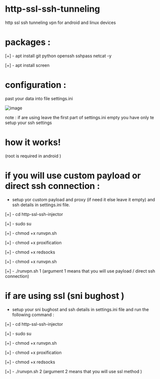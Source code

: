 # http-ssl-ssh-tunneling
http ssl ssh tunneling vpn for android and linux devices

# packages :

[+] - apt install git python openssh sshpass netcat -y

[+] - apt install screen 

# configuration :

past your data into file settings.ini 

![image](https://user-images.githubusercontent.com/46646744/120905618-2c1ee080-c64b-11eb-9ce8-fcc24da98004.png)

note : if are using leave the first part of settings.ini empty you have only te setup your ssh settings

# how it works!

(root is required in android )

# if you will use custom payload or direct ssh connection :

* setup yor custom payload and proxy (if need it  else leave it empty) and ssh details in settings.ini file.

[+] - cd http-ssl-ssh-injector

[+] - sudo su 

[+] - chmod +x runvpn.sh

[+] - chmod +x proxification

[+] - chmod +x redsocks

[+] - chmod +x runvpn.sh

[+] - ./runvpn.sh 1          (argument 1 means that you will use payload / direct ssh connection)

 # if are using ssl (sni bughost )

* setup your sni bughost and ssh details in settings.ini file and run the following command :

[+] - cd http-ssl-ssh-injector

[+] - sudo su 

[+] - chmod +x runvpn.sh

[+] - chmod +x proxification

[+] - chmod +x redsocks

[+] - ./runvpn.sh 2         (argument 2 means that you will use ssl  method )


